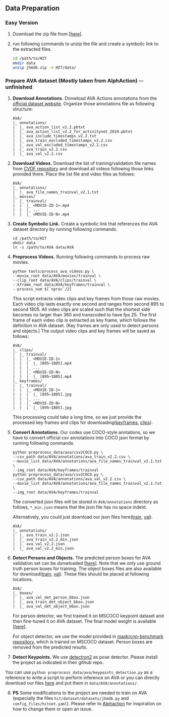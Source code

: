 ## Data Preparation

### Easy Version

1. Download the zip file from [[here]](https://drive.google.com/file/d/1rwj3qo4r25e1_a3zB8kKwjKh1kFQCmU8/view?usp=sharing). 

2. run following commands to unzip the file and create a 
symbolic link to the extracted files.

    ```bash
    cd /path/to/HIT
    mkdir data
    unzip jhmdb.zip -d HIT/data/
    ```

### Prepare AVA dataset (Mostly taken from AlphAction) -- unfinished
1. **Download Annotations.** Donwload AVA Actions annotations from the 
[official dataset website](https://research.google.com/ava/download.html).
Organize those annotations file as following structure:

    ```
    AVA/
    |_ annotations/
    |  |_ ava_action_list_v2.2.pbtxt
    |  |_ ava_action_list_v2.2_for_activitynet_2019.pbtxt
    |  |_ ava_include_timestamps_v2.2.txt
    |  |_ ava_train_excluded_timestamps_v2.2.csv
    |  |_ ava_val_excluded_timestamps_v2.2.csv
    |  |_ ava_train_v2.2.csv
    |  |_ ava_val_v2.2.csv
    ```

2. **Download Videos.** Download the list of training/validation file names
from [CVDF repository](https://github.com/cvdfoundation/ava-dataset) and 
download all videos following those links provided there. Place 
the list file and video files as follows:

    ```
    AVA/
    |_ annotations/
    |  |_ ava_file_names_trainval_v2.1.txt
    |_ movies/
    |  |_ trainval/
    |  |  |_ <MOVIE-ID-1>.mp4
    |  |  |_ ...
    |  |  |_ <MOVIE-ID-N>.mp4
    ```
   
3. **Create Symbolic Link.** Create a symbolic link that 
references the AVA dataset directory by running following
commands.
    
    ```shell
    cd /path/to/HIT
    mkdir data
    ln -s /path/to/AVA data/AVA
    ```
   
4. **Preprocess Videos.** Running following commands to 
process raw movies.

    ```shell
    python tools/process_ava_videos.py \
    --movie_root data/AVA/movies/trainval \
    --clip_root data/AVA/clips/trainval \
    --kframe_root data/AVA/keyframes/trainval \
    --process_num $[`nproc`/2]
    ```
   
    This script extracts video clips and key frames from 
    those raw movies. Each video clip lasts exactly one 
    second and ranges from second 895 to second 1805. 
    All video clips are scaled such that the shortest side
    becomes no larger than 360 and transcoded to have fps 25.
    The first frame of each video clip is extracted as key 
    frame, which follows the definition in AVA dataset. 
    (Key frames are only used to detect persons and objects.)
    The output video clips and key frames will be saved as follows:

    ```
    AVA/
    |_ clips/
    |  |_ trainval/
    |  |  |_ <MOVIE-ID-1>
    |  |  |  |_ [895~1805].mp4
    |  |  |_ ...
    |  |  |_ <MOVIE-ID-N>
    |  |  |  |_ [895~1805].mp4
    |_ keyframes/
    |  |_ trainval/
    |  |  |_ <MOVIE-ID-1>
    |  |  |  |_ [895~1805].jpg
    |  |  |_ ...
    |  |  |_ <MOVIE-ID-N>
    |  |  |  |_ [895~1805].jpg
    ```
   
   This processing could take a long time, so we just provide the processed
   key frames and clips for downloading([keyframes](https://drive.google.com/open?id=18Tm-LBUHtkntWZ7rmKllYJz1ZrOqQ3Ez), 
   [clips](https://drive.google.com/open?id=1n2PuZrk3fD6r7gt_h-8CTWvWSYdXjBKu)). 

5. **Convert Annotations.** Our codes use COCO-style anntations, 
so we have to convert official csv annotations into COCO json format
by running following commands.

    ```shell
    python preprocess_data/ava/csv2COCO.py \
    --csv_path data/AVA/annotations/ava_train_v2.2.csv \
    --movie_list data/AVA/annotations/ava_file_names_trainval_v2.1.txt \
    --img_root data/AVA/keyframes/trainval
    python preprocess_data/ava/csv2COCO.py \
    --csv_path data/AVA/annotations/ava_val_v2.2.csv \
    --movie_list data/AVA/annotations/ava_file_names_trainval_v2.1.txt \
    --img_root data/AVA/keyframes/trainval
    ```
   
    The converted json files will be stored in `AVA/annotations` directory
    as follows, `*_min.json` means that the json file has no space indent.
    
    Alternatively, you could just download our json files 
    here([train](https://drive.google.com/open?id=1UaSaMm1b9SBVnBXqlgVOlP4P89TXXvqt), 
    [val](https://drive.google.com/open?id=1iYQKIsVTetjnVgxzP3QmMY3JqYBeO6uK)).
   
    ```
    AVA/
    |_ annotations/
    |  |_ ava_train_v2.2.json
    |  |_ ava_train_v2.2_min.json
    |  |_ ava_val_v2.2.json
    |  |_ ava_val_v2.2_min.json
    ```
   
6. **Detect Persons and Objects.** The predicted person boxes 
for AVA validation set can be donwloaded [[here]](https://drive.google.com/open?id=1hi84yVOWseALM3DadYLrj6ppWFu1dooX).
Note that we only use ground truth person boxes for training.
The object boxes files are also available for download([train](https://drive.google.com/open?id=1E2VKboLSS0vcZRECIcDNjNLIl5sdHmWa), 
[val](https://drive.google.com/open?id=10XorUJzUUyLJZ2h9tFfR8rNif1Itzkcx)).
These files should be placed at following locations.

    ```
    AVA/
    |_ boxes/
    |  |_ ava_val_det_person_bbox.json
    |  |_ ava_train_det_object_bbox.json
    |  |_ ava_val_det_object_bbox.json
    ```

    For person detector, we first trained it on MSCOCO 
    keypoint dataset and then fine-tuned it on AVA dataset. 
    The final model weight is available [[here]](https://drive.google.com/open?id=14eVMRes9bJwn7hN0CVDa_tjaUTfGWoem).
    
    For object detector, we use the model provided in 
    [maskrcnn-benchmark repository](https://download.pytorch.org/models/maskrcnn/e2e_faster_rcnn_X_101_32x8d_FPN_1x.pth), 
    which is trained on MSCOCO dataset. Person boxes are removed
    from the predicted results.

7. **Detect Keypoints.**
We use [detectron2](https://github.com/facebookresearch/detectron2) as pose detector. Please install the project as indicated in their github repo.

You can use `python preprocess_data/ava/keypoints_detection.py` as a reference to write a script to perform inference on AVA or you can directly download our files [here](https://drive.google.com/drive/folders/1WCtFKnTOpd9jSyUZYXTRJsM_sGrWqweb?usp=share_link) and put them in `data/AVA/annotations/`.

8. **PS**
Some modifications to the project are needed to train on AVA (especially the files `hit/dataset/datasets/jhmdb.py` and `config_files/hitnet.yaml`). Please refer to [Alphaction](https://github.com/MVIG-SJTU/AlphAction) for inspiration on how to change them or open an issue.




